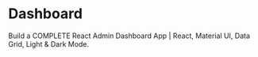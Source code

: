 # Dashboard
Build a COMPLETE React Admin Dashboard App | React, Material UI, Data Grid, Light &amp; Dark Mode.
